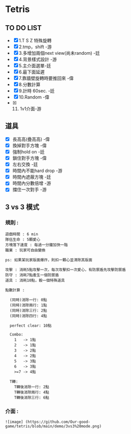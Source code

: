 # Tetris

## TO DO LIST
- [x] 1.T S Z 特殊旋轉 
- [x] 2.tmp，shift -游
- [x] 3.多增加兩個next view(尚未random) -廷
- [x] 4.背景樣式設計 -游 
- [x] 5.主介面選單-廷
- [x] 6.最下面延遲
- [X] 7.靠牆壁旋轉時要推回來 -偉
- [X] 8.分數計算 
- [x] 9.計時 60sec. -廷
- [x] 10.Random -偉
- [x] 11. 1v1介面-游

## 道具
- [x] 長高高(疊高高) -偉
- [x] 換掉對手方塊 -偉
- [x] 強制hold on -廷
- [x] 鎖住對手方塊 -偉
- [x] 左右交換 -廷
- [x] 時間內不能hard drop -游
- [x] 時間內遮蔽方塊 -廷
- [x] 時間內分數倍增 -游
- [x] 擋住一次對手 -游

## 3 vs 3 模式
  
  ### 規則 : 

    遊戲時間 : 6 min
    隊伍生命 : 5顆愛心
    方塊落下速度 : 每過一分鐘加快一階
    職業 : 玩家可自由變換

    ps: 如果某玩家版面爆炸，則扣一顆心並清除其版面

    攻擊 : 消耗5點攻擊一次，每次攻擊扣一次愛心，有防禦盾先攻擊防禦盾
    防守 : 消耗7點產生一個防禦盾
    道具 : 消耗10點，骰一個特殊道具

    點數計算 : 

      (同時)消除一行: 0點
      (同時)消除兩行: 1點
      (同時)消除三行: 2點
      (同時)消除四行: 4點

      perfect clear: 10點

      Combo:
        1   -> 1點
        2   -> 1點
        3   -> 2點
        4   -> 2點
        5   -> 3點
        6   -> 3點
        >=7 -> 4點

      T轉:
        T轉後消除一行: 2點
        T轉後消除兩行: 4點
        T轉後消除三行: 6點
      
  ### 介面 : 
    ![image] (https://github.com/Our-good-game/tetris/blob/main/demo/3vs3%20mode.png)
